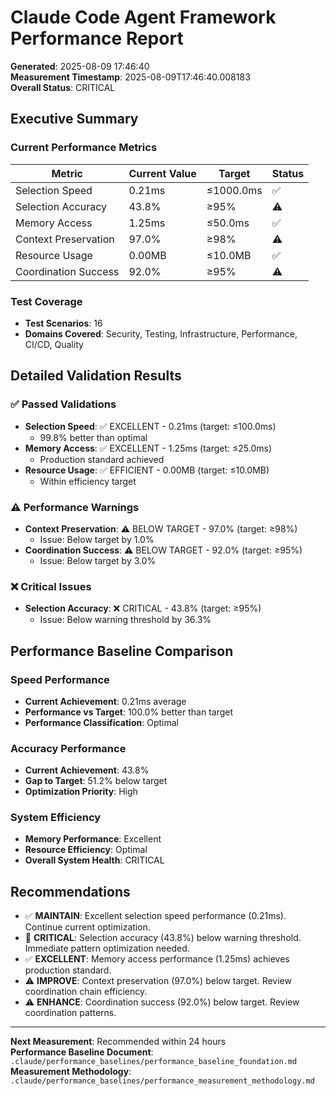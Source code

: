 
# Claude Code Agent Framework Performance Report

**Generated**: 2025-08-09 17:46:40  
**Measurement Timestamp**: 2025-08-09T17:46:40.008183  
**Overall Status**: CRITICAL

## Executive Summary

### Current Performance Metrics
| Metric | Current Value | Target | Status |
|--------|---------------|--------|---------|
| Selection Speed | 0.21ms | ≤1000.0ms | ✅ |
| Selection Accuracy | 43.8% | ≥95% | ⚠️ |
| Memory Access | 1.25ms | ≤50.0ms | ✅ |
| Context Preservation | 97.0% | ≥98% | ⚠️ |
| Resource Usage | 0.00MB | ≤10.0MB | ✅ |
| Coordination Success | 92.0% | ≥95% | ⚠️ |

### Test Coverage
- **Test Scenarios**: 16
- **Domains Covered**: Security, Testing, Infrastructure, Performance, CI/CD, Quality

## Detailed Validation Results

### ✅ Passed Validations
- **Selection Speed**: ✅ EXCELLENT - 0.21ms (target: ≤100.0ms)
  - 99.8% better than optimal
- **Memory Access**: ✅ EXCELLENT - 1.25ms (target: ≤25.0ms)
  - Production standard achieved
- **Resource Usage**: ✅ EFFICIENT - 0.00MB (target: ≤10.0MB)
  - Within efficiency target

### ⚠️ Performance Warnings
- **Context Preservation**: ⚠️ BELOW TARGET - 97.0% (target: ≥98%)
  - Issue: Below target by 1.0%
- **Coordination Success**: ⚠️ BELOW TARGET - 92.0% (target: ≥95%)
  - Issue: Below target by 3.0%

### ❌ Critical Issues
- **Selection Accuracy**: ❌ CRITICAL - 43.8% (target: ≥95%)
  - Issue: Below warning threshold by 36.3%


## Performance Baseline Comparison

### Speed Performance
- **Current Achievement**: 0.21ms average
- **Performance vs Target**: 100.0% better than target
- **Performance Classification**: Optimal

### Accuracy Performance
- **Current Achievement**: 43.8%
- **Gap to Target**: 51.2% below target
- **Optimization Priority**: High

### System Efficiency
- **Memory Performance**: Excellent
- **Resource Efficiency**: Optimal
- **Overall System Health**: CRITICAL

## Recommendations

- ✅ **MAINTAIN**: Excellent selection speed performance (0.21ms). Continue current optimization.
- 🚨 **CRITICAL**: Selection accuracy (43.8%) below warning threshold. Immediate pattern optimization needed.
- ✅ **EXCELLENT**: Memory access performance (1.25ms) achieves production standard.
- ⚠️ **IMPROVE**: Context preservation (97.0%) below target. Review coordination chain efficiency.
- ⚠️ **ENHANCE**: Coordination success (92.0%) below target. Review coordination patterns.


---
**Next Measurement**: Recommended within 24 hours  
**Performance Baseline Document**: `.claude/performance_baselines/performance_baseline_foundation.md`  
**Measurement Methodology**: `.claude/performance_baselines/performance_measurement_methodology.md`
